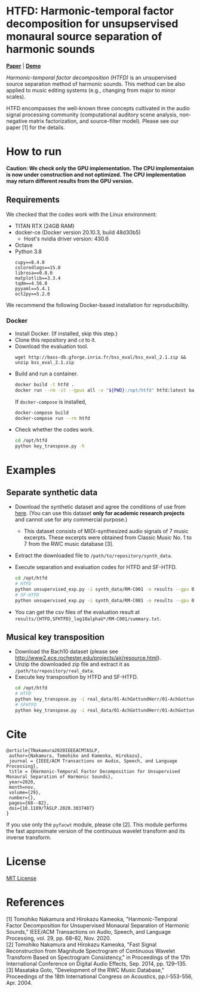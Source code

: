 # HTFD: Harmonic-temporal factor decomposition for unsupservised monaural source separation of harmonic sounds

[**Paper**](https://doi.org/10.1109/TASLP.2020.3037487)
| [**Demo**](https://tomohikonakamura.github.io/Tomohiko-Nakamura/demo/HTFD/)

*Harmonic-temporal factor decomposition (HTFD)* is an unsupervised source separation method of harmonic sounds.
This method can be also applied to music editing systems (e.g., changing from major to minor scales).

HTFD encompasses the well-known three concepts cultivated in the audio signal processing community (computational auditory scene analysis, non-negative matrix factorization, and source-filter model).
Please see our paper [1] for the details.

# How to run
**Caution: We check only the GPU implementation. The CPU implementaion is now under construction and not optimized. The CPU implementation may return different results from the GPU version.**

## Requirements
We checked that the codes work with the Linux environment:
- TITAN RTX (24GB RAM)
- docker-ce (Docker version 20.10.3, build 48d30b5)
  - Host's nvidia driver version: 430.6
- Octave
- Python 3.8
  ```
  cupy==8.4.0
  coloredlogs==15.0
  librosa==0.8.0
  matplotlib==3.3.4
  tqdm==4.56.0
  pyyaml==5.4.1
  oct2py==5.2.0
  ```

We recommend the following Docker-based installation for reproducibility.

### Docker
- Install Docker. (If installed, skip this step.)
- Clone this repository and `cd` to it.
- Download the evaluation tool.
  ```
  wget http://bass-db.gforge.inria.fr/bss_eval/bss_eval_2.1.zip && unzip bss_eval_2.1.zip
  ```
- Build and run a container.
  ```bash
  docker build -t htfd .
  docker run --rm -it --gpus all -v "${PWD}:/opt/htfd" htfd:latest bash
  ```
  If `docker-compose` is installed,
  ```bash
  docker-compose build
  docker-compose run --rm htfd
  ```
- Check whether the codes work.
  ```bash
  cd /opt/htfd
  python key_transpose.py -h
  ```

# Examples
## Separate synthetic data
- Download the synthetic dataset and agree the conditions of use from [here](https://docs.google.com/forms/d/e/1FAIpQLSc4lO5FieU6GBT0_z-b9weorHaKn5M0GrcChAmp3P8ibemlYQ/viewform?usp=sf_link). (You can use this dataset **only for academic research projects** and cannot use for any commercial purpose.)
  - This dataset consists of MIDI-synthesized audio signals of 7 music excerpts. These excerpts were obtained from Classic Music No. 1 to 7 from the RWC music database [3].
  
- Extract the downloaded file to `/path/to/repository/synth_data`.
- Execute separation and evaluation codes for HTFD and SF-HTFD.
  ```bash
  cd /opt/htfd
  # HTFD
  python unsupervised_exp.py -i synth_data/RM-C001 -o results --gpu 0 --methods HTFD --alpha_Us -5 --log_interval 1 --tf_conf conf.yaml
  # SF-HTFD
  python unsupervised_exp.py -i synth_data/RM-C001 -o results --gpu 0 --methods SFHTFD --alpha_Us -2 --log_interval 1 --tf_conf conf.yaml --n_filters 3 --filter_deg 48
  ```
- You can get the csv files of the evaluation result at `results/{HTFD,SFHTFD}_log10alphaU*/RM-C001/summary.txt`.

## Musical key transposition
- Download the Bach10 dataset (please see http://www2.ece.rochester.edu/projects/air/resource.html).
- Unzip the downloaded zip file and extract it as `/path/to/repository/real_data`.
- Execute key transposition by HTFD and SF-HTFD.
  ```bash
  cd /opt/htfd
  # HTFD
  python key_transpose.py -i real_data/01-AchGottundHerr/01-AchGottundHerr.wav --keys "C Major" -o results/real --tf_conf conf.yaml --methods HTFD4Real --gpu 0 --normalize_output
  # SFHTFD
  python key_transpose.py -i real_data/01-AchGottundHerr/01-AchGottundHerr.wav --keys "C Major" -o results/real --tf_conf conf.yaml --methods SFHTFD --gpu 0 --normalize_output
  ```

# Cite
```
@article{TNakamura2020IEEEACMTASLP,
 author={Nakamura, Tomohiko and Kameoka, Hirokazu},
 journal = {IEEE/ACM Transactions on Audio, Speech, and Language Processing},
 title = {Harmonic-Temporal Factor Decomposition for Unsupervised Monaural Separation of Harmonic Sounds},
 year=2020,
 month=nov,
 volume={29},  
 number={},  
 pages={68--82},  
 doi={10.1109/TASLP.2020.3037487}
}
```
If you use only the `pyfacwt` module, please cite [2]. This module performs the fast approximate version of the continuous wavelet transform and its inverse transform.

# License
[MIT License](LICENSE)

# References
[1] Tomohiko Nakamura and Hirokazu Kameoka, "Harmonic-Temporal Factor Decomposition for Unsupervised Monaural Separation of Harmonic Sounds," IEEE/ACM Transactions on Audio, Speech, and Language Processing, vol. 29, pp. 68–82, Nov. 2020.  
[2] Tomohiko Nakamura and Hirokazu Kameoka, "Fast Signal Reconstruction from Magnitude Spectrogram of Continuous Wavelet Transform Based on Spectrogram Consistency," in Proceedings of the 17th International Conference on Digital Audio Effects, Sep. 2014, pp. 129–135.   
[3] Masataka Goto, "Development of the RWC Music Database," Proceedings of the 18th International Congress on Acoustics, pp.I-553-556, Apr. 2004.

